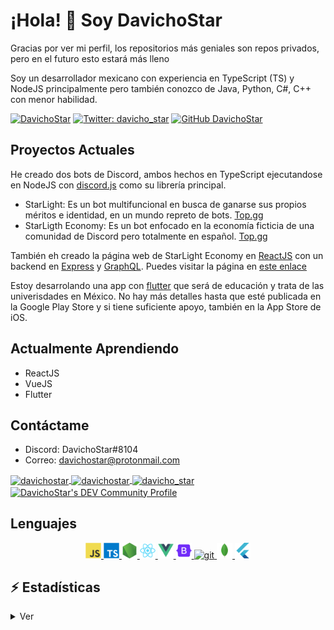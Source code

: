 # ¡Hola! 👋 Soy DavichoStar

Gracias por ver mi perfil, los repositorios más geniales son repos privados, pero en el futuro esto estará más lleno

Soy un desarrollador mexicano con experiencia en TypeScript (TS) y NodeJS principalmente pero también conozco de Java, Python, C#, C++ con menor habilidad.

[![DavichoStar](https://komarev.com/ghpvc/?username=DavichoStar&color=00ae86&label=Vistas+Del+Perfil)](https://github.com/DavichoStar) [![Twitter: davicho_star](https://img.shields.io/twitter/follow/davicho_star?style=social)](https://twitter.com/davicho_star) [![GitHub DavichoStar](https://img.shields.io/github/followers/DavichoStar?label=follow&style=social)](https://github.com/DavichoStar)


## Proyectos Actuales
He creado dos bots de Discord, ambos hechos en TypeScript ejecutandose en NodeJS con [discord.js](https://discord.js.org/) como su librería principal.
- StarLight: Es un bot multifuncional en busca de ganarse sus propios méritos e identidad, en un mundo repreto de bots. [Top.gg](https://top.gg/bot/517786947171909643)
- StarLigth Economy: Es un bot enfocado en la economía ficticia de una comunidad de Discord pero totalmente en español. [Top.gg](https://top.gg/bot/696723299459268728)

También eh creado la página web de StarLight Economy en [ReactJS](https://es.reactjs.org/) con un backend en [Express](https://www.npmjs.com/package/express) y [GraphQL](https://graphql.org/). Puedes visitar la página en [este enlace](http://starlight-economy.live/)

Estoy desarrolando una app con [flutter](https://esflutter.dev/) que será de educación y trata de las univerisdades en México. No hay más detalles hasta que esté publicada en la Google Play Store y si tiene suficiente apoyo, también en la App Store de iOS.

## Actualmente Aprendiendo

- ReactJS
- VueJS
- Flutter

## Contáctame

- Discord: DavichoStar#8104
- Correo: davichostar@protonmail.com
<p align="left">
  <a href="https://linkedin.com/in/erick-david-flores-escobar-3b9a0aa4/" target="blank">
      <img align="center" src="https://api.iconify.design/mdi:linkedin.svg?color=%2300fef4&height=35" alt="davichostar" />
  </a>
  <a href="https://instagram.com/davichostar" target="blank">
    <img align="center" src="https://api.iconify.design/mdi:instagram.svg?color=%2300fef4&height=35" alt="davichostar" />
  </a>
  <a href="https://twitter.com/davicho_star" target="blank">
    <img align="center" src="https://api.iconify.design/mdi:twitter.svg?color=%2300fef4&height=35" alt="davicho_star" />
  </a>
  <a href="https://dev.to/davichostar">
    <img align="center"  src="https://api.iconify.design/bx:bxl-dev-to.svg?color=%2300fef4&height=35" alt="DavichoStar's DEV Community Profile" />
  </a>
</p>

## Lenguajes

<p align="center">
  <a href="https://developer.mozilla.org/en-US/docs/Web/JavaScript" target="_blank">
    <img src="https://raw.githubusercontent.com/devicons/devicon/master/icons/javascript/javascript-original.svg" alt="javascript" width="25" height="25"/>
  </a> <a href="https://www.typescriptlang.org/" target="_blank">
    <img src="https://raw.githubusercontent.com/devicons/devicon/master/icons/typescript/typescript-original.svg" alt="typescript" width="25" height="25"/>
  </a> <a href="" target="_blank">
    <img src="https://raw.githubusercontent.com/devicons/devicon/master/icons/nodejs/nodejs-original.svg" alt="nodejs" width="25" height="25"/>
  </a> <a href="https://reactjs.org/" target="_blank">
    <img src="https://raw.githubusercontent.com/devicons/devicon/master/icons/react/react-original.svg" alt="react" width="25" height="25"/>
  </a> <a href="https://vuejs.org/" target="_blank">
    <img src="https://raw.githubusercontent.com/devicons/devicon/master/icons/vuejs/vuejs-original.svg" alt="vuejs" width="25" height="25"/> 
  </a> <a href="https://getbootstrap.com" target="_blank">
  <img src="https://raw.githubusercontent.com/devicons/devicon/master/icons/bootstrap/bootstrap-plain.svg" alt="bootstrap" width="25" height="25"/>
  </a> <a href="https://git-scm.com/" target="_blank">
    <img src="https://www.vectorlogo.zone/logos/git-scm/git-scm-icon.svg" alt="git" width="25" height="25"/>
  </a> <a href="https://www.mongodb.com/" target="_blank">
    <img src="https://raw.githubusercontent.com/devicons/devicon/master/icons/mongodb/mongodb-original.svg" alt="mongodb" width="25" height="25"/>
  </a> <a href="https://flutter.dev/" target="_blank">
    <img src="https://raw.githubusercontent.com/devicons/devicon/master/icons/flutter/flutter-original.svg" alt="flutter" width="25" height="25"/>
  </a>
</p>

## :zap: Estadísticas

<details>
  <summary>Ver</summary>

  ### De GitHub

  <p align="center">
    <img align="center" src="https://github-readme-stats.vercel.app/api?username=DavichoStar&show_icons=true&count_private=true&theme=vue-dark" alt="DavichoStar" height="150" />
    <img align="center" src="https://github-readme-stats.vercel.app/api/top-langs?username=DavichoStar&theme=vue-dark&layout=compact" alt="DavichoStar" height="150" /> 
  </p>
  
  ### De los últimos 7 días
  <figure><img align="center" src="https://wakatime.com/share/@DavichoStar/8dcbe2a3-9fe1-479a-b358-f6668b488471.svg" alt="WakaTime-DavichoStar" /></figure>

</details>
